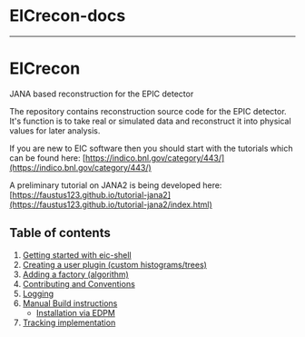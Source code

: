 # EICrecon-docs
_______________________________________________
# EICrecon
JANA based reconstruction for the EPIC detector

The repository contains reconstruction source code for the EPIC detector. It's function
is to take real or simulated data and reconstruct it into physical values
for later analysis.

If you are new to EIC software then you should start with the tutorials which
can be found here:
[https://indico.bnl.gov/category/443/](https://indico.bnl.gov/category/443/)

A preliminary tutorial on JANA2 is being developed here:
[https://faustus123.github.io/tutorial-jana2](https://faustus123.github.io/tutorial-jana2/index.html)


## Table of contents
1. [Getting started with eic-shell](./docs/Use_with_eic_shell.md)
2. [Creating a user plugin (custom histograms/trees)](./docs/HowTo_make_plugin.md)
3. [Adding a factory (algorithm)](./docs/HowTo_add_factory.md)
4. [Contributing and Conventions](./CONTRIBUTING.md)
5. [Logging](./docs/Logging.md)
6. [Manual Build instructions](./docs/Manual_Build.md)
   * [Installation via EDPM](./docs/EDPM.md)
7. [Tracking implementation](./docs/tracking_implementation.md)
